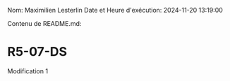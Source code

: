 Nom: Maximilien Lesterlin
Date et Heure d'exécution: 2024-11-20 13:19:00

Contenu de README.md:

# R5-07-DS

Modification 1
